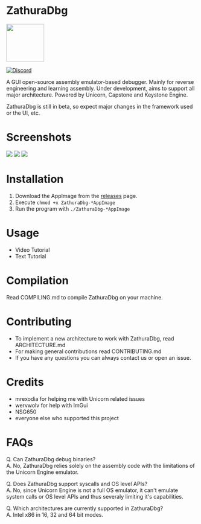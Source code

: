 # ZathuraDbg
<img width="100" src="https://i.ibb.co/wCfN9dg/a-simplistic-app-icon-illustration-of-a-mysterious-8-Nv13mot-SFSz3-GY8uhfpd-Q-yms-YVJp-JS8u-Swlx-KNK.jpg">

[![Discord](https://img.shields.io/badge/chat-on%20Discord-green.svg)](https://discord.gg/dyMuwaZfPf)

A GUI open-source assembly emulator-based debugger. Mainly for reverse engineering and learning assembly. Under development, aims to support all major architecture. Powered by Unicorn, Capstone and Keystone Engine.

ZathuraDbg is still in beta, so expect major changes in the framework used or the UI, etc.

# Screenshots
<img src="https://i.ibb.co/7SYVRZG/image.png">

<img src="https://i.ibb.co/s90gWVq/image.png">

<img src="https://i.ibb.co/Kytmwj1/image.png">

# Installation
1. Download the AppImage from the [releases](https://github.com/ZathuraDbg/ZathuraDbg) page.
2. Execute `chmod +x ZathuraDbg-*AppImage`
2. Run the program with `./ZathuraDbg-*AppImage`

# Usage
- Video Tutorial
- Text Tutorial

# Compilation
Read COMPILING.md to compile ZathuraDbg on your machine.

# Contributing
- To implement a new architecture to work with ZathuraDbg, read ARCHITECTURE.md
- For making general contributions read CONTRIBUTING.md
- If you have any questions you can always contact us or open an issue.

# Credits
- mrexodia for helping me with Unicorn related issues
- wervwolv for help with ImGui
- NSG650
- everyone else who supported this project

# FAQs
Q. Can ZathuraDbg debug binaries?    
A. No, ZathuraDbg relies solely on the assembly code with the limitations of the Unicorn Engine emulator.    
    
Q. Does ZathuraDbg support syscalls and OS level APIs?    
A. No, since Unicorn Engine is not a full OS emulator, it can't emulate system calls or OS level APIs and thus severaly limiting it's capabilities.    

Q. Which architectures are currently supported in ZathuraDbg?    
A. Intel x86 in 16, 32 and 64 bit modes.
